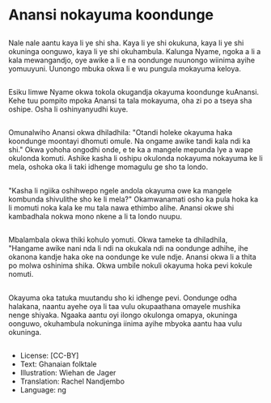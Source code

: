 # Anansi nokayuma koondunge

##
Nale nale aantu kaya li ye shi sha. Kaya li ye shi okukuna, kaya li ye shi okuninga oonguwo, kaya li ye shi okuhambula. Kalunga Nyame, ngoka a li a kala mewangandjo, oye awike a li e na oondunge nuunongo wiinima ayihe yomuuyuni. Uunongo mbuka okwa li e wu pungula mokayuma keloya.

##
Esiku limwe Nyame okwa tokola okugandja okayuma koondunge kuAnansi. Kehe tuu pompito mpoka Anansi ta tala mokayuma, oha zi po a tseya sha oshipe. Osha li oshinyanyudhi kuye.

##
Omunalwiho Anansi okwa dhiladhila: "Otandi holeke okayuma haka koondunge moontayi dhomuti omule. Na ongame awike tandi kala ndi ka shi." Okwa yohoha ongodhi onde, e te ka a mangele mepunda lye a wape okulonda komuti. Ashike kasha li oshipu okulonda nokayuma nokayuma ke li mela, oshoka oka li taki idhenge momagulu ge sho ta londo.

##
"Kasha li ngiika oshihwepo ngele andola okayuma owe ka mangele kombunda shivulithe sho ke li mela?" Okamwanamati osho ka pula hoka ka li momuti noka kala ke mu tala nawa ethimbo alihe. Anansi okwe shi kambadhala nokwa mono nkene a li ta londo nuupu.

##
 Mbalambala okwa thiki kohulo yomuti. Okwa tameke ta dhiladhila, "Hangame awike nani nda li ndi na okukala ndi na oondunge adhihe, ihe okanona kandje haka oke na oondunge ke vule ndje. Anansi okwa li a thita po molwa oshinima shika. Okwa umbile nokuli okayuma hoka pevi kokule nomuti.

##
Okayuma oka tatuka muutandu sho ki idhenge pevi. Oondunge odha halakana, naantu ayehe oya li taa vulu okupaathana omayele mushika nenge shiyaka. Ngaaka aantu oyi ilongo okulonga omapya, okuninga oonguwo, okuhambula nokuninga iinima ayihe mbyoka aantu haa vulu okuninga.

##
* License: [CC-BY]
* Text: Ghanaian folktale
* Illustration: Wiehan de Jager
* Translation: Rachel Nandjembo
* Language: ng
